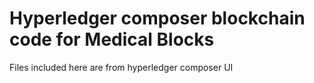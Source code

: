 # Hyperledger composer blockchain code for Medical Blocks

Files included here are from hyperledger composer UI
